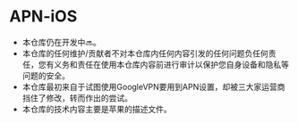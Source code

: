 # APN-iOS
* 本仓库仍在开发中🔜。
* 本仓库的任何维护/贡献者不对本仓库内任何内容引发的任何问题负任何责任，您有义务和责任在使用本仓库内容前进行审计以保护您自身设备和隐私等问题的安全。
* 本仓库最初来自于试图使用GoogleVPN要用到APN设置，却被三大家运营商挡住了修改，转而作出的尝试。
* 本仓库的技术内容主要是苹果的描述文件。
